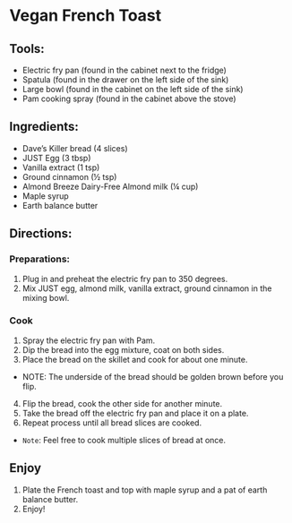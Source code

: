 # Vegan French Toast 

## Tools:
- Electric fry pan (found in the cabinet next to the fridge) 
- Spatula (found in the drawer on the left side of the sink) 
- Large bowl (found in the cabinet on the left side of the sink) 
- Pam cooking spray (found in the cabinet above the stove) 

## Ingredients:
- Dave’s Killer bread (4 slices)  
- JUST Egg (3 tbsp) 
- Vanilla extract (1 tsp) 
- Ground cinnamon (½ tsp) 
- Almond Breeze Dairy-Free Almond milk (¼ cup) 
- Maple syrup 
- Earth balance butter 

## Directions:
### Preparations:
  1. Plug in and preheat the electric fry pan to 350 degrees. 
  2. Mix JUST egg, almond milk, vanilla extract, ground cinnamon in the mixing bowl.  

### Cook 
1. Spray the electric fry pan with Pam. 
2. Dip the bread into the egg mixture, coat on both sides. 
3. Place the bread on the skillet and cook for about one minute. 
- NOTE: The underside of the bread should be golden brown before you flip. 
4. Flip the bread, cook the other side for another minute. 
5. Take the bread off the electric fry pan and place it on a plate. 
6. Repeat process until all bread slices are cooked. 
- `Note`: Feel free to cook multiple slices of bread at once.  

## Enjoy 
1. Plate the French toast and top with maple syrup and a pat of earth balance butter. 
2. Enjoy! 